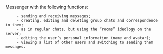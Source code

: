 Messenger with the following functions:

         - sending and receiving messages;
         - creating, editing and deleting group chats and correspondence in them;
         - as in regular chats, but using the “rooms” ideology on the server;
         - editing the user’s personal information (name and avatar);
         - viewing a list of other users and switching to sending them messages.